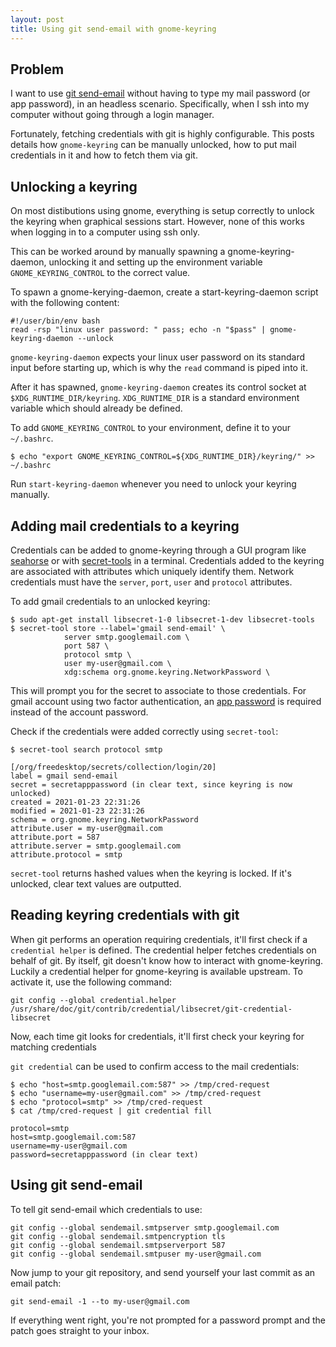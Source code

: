 ```yaml
---
layout: post
title: Using git send-email with gnome-keyring
---
```


## Problem

I want to use [git send-email](https://git-scm.com/docs/git-send-email) without having to type my mail password (or app password), in an headless scenario. Specifically, when I ssh into my computer without going through a login manager.

Fortunately, fetching credentials with git is highly configurable. This posts details how `gnome-keyring` can be manually unlocked, how to put mail credentials in it and how to fetch them via git.

## Unlocking a keyring

On most distibutions using gnome, everything is setup correctly to unlock the keyring when graphical sessions start. However, none of this works when logging in to a computer using ssh only.

This can be worked around by manually spawning a gnome-keyring-daemon, unlocking it and setting up the environment variable `GNOME_KEYRING_CONTROL` to the correct value.

To spawn a gnome-kerying-daemon, create a start-keyring-daemon script with the following content:

```
#!/user/bin/env bash
read -rsp "linux user password: " pass; echo -n "$pass" | gnome-keyring-daemon --unlock
```

`gnome-keyring-daemon` expects your linux user password on its standard input before starting up, which is why the `read` command is piped into it.

After it has spawned, `gnome-keyring-daemon` creates its control socket at `$XDG_RUNTIME_DIR/keyring`. `XDG_RUNTIME_DIR` is a standard environment variable which should already be defined.

To add `GNOME_KEYRING_CONTROL` to your environment, define it to your `~/.bashrc`.

```
$ echo "export GNOME_KEYRING_CONTROL=${XDG_RUNTIME_DIR}/keyring/" >> ~/.bashrc
```

Run `start-keyring-daemon` whenever you need to unlock your keyring manually.

## Adding mail credentials to a keyring

Credentials can be added to gnome-keyring through a GUI program like [seahorse](https://wiki.gnome.org/Apps/Seahorse/) or with [secret-tools](http://manpages.ubuntu.com/manpages/bionic/man1/secret-tool.1.html) in a terminal. Credentials added to the keyring are associated with attributes which uniquely identify them. Network credentials must have the `server`, `port`, `user` and `protocol` attributes.

To add gmail credentials to an unlocked keyring:

```
$ sudo apt-get install libsecret-1-0 libsecret-1-dev libsecret-tools
$ secret-tool store --label='gmail send-email' \
            server smtp.googlemail.com \
            port 587 \
            protocol smtp \
            user my-user@gmail.com \
            xdg:schema org.gnome.keyring.NetworkPassword \
```

This will prompt you for the secret to associate to those credentials. For gmail account using two factor authentication, an [app password](https://support.google.com/accounts/answer/185833?hl=en) is required instead of the account password.

Check if the credentials were added correctly using `secret-tool`:

```
$ secret-tool search protocol smtp

[/org/freedesktop/secrets/collection/login/20]
label = gmail send-email
secret = secretapppassword (in clear text, since keyring is now unlocked)
created = 2021-01-23 22:31:26
modified = 2021-01-23 22:31:26
schema = org.gnome.keyring.NetworkPassword
attribute.user = my-user@gmail.com
attribute.port = 587
attribute.server = smtp.googlemail.com
attribute.protocol = smtp
```

`secret-tool` returns hashed values when the keyring is locked. If it's unlocked, clear text values are outputted.

## Reading keyring credentials with git

When git performs an operation requiring credentials, it'll first check if a `credential helper` is defined. The credential helper fetches credentials on behalf of git. By itself, git doesn't know how to interact with gnome-keyring. Luckily a credential helper for gnome-keyring is available upstream. To activate it, use the following command:

```
git config --global credential.helper /usr/share/doc/git/contrib/credential/libsecret/git-credential-libsecret
```

Now, each time git looks for credentials, it'll first check your keyring for matching credentials 

`git credential` can be used to confirm access to the mail credentials:

```
$ echo "host=smtp.googlemail.com:587" >> /tmp/cred-request
$ echo "username=my-user@gmail.com" >> /tmp/cred-request
$ echo "protocol=smtp" >> /tmp/cred-request
$ cat /tmp/cred-request | git credential fill

protocol=smtp
host=smtp.googlemail.com:587
username=my-user@gmail.com
password=secretapppassword (in clear text)
```

## Using git send-email
To tell git send-email which credentials to use:

```
git config --global sendemail.smtpserver smtp.googlemail.com
git config --global sendemail.smtpencryption tls
git config --global sendemail.smtpserverport 587
git config --global sendemail.smtpuser my-user@gmail.com
```

Now jump to your git repository, and send yourself your last commit as an email patch:
```
git send-email -1 --to my-user@gmail.com
```

If everything went right, you're not prompted for a password prompt and the patch goes straight to your inbox.
